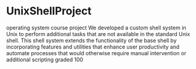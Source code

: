 # UnixShellProject
operating system course project
We developed a custom shell system in Unix to perform additional tasks that are not available in the standard Unix shell. This shell system extends the functionality of the base shell by incorporating features and utilities that enhance user productivity and automate processes that would otherwise require manual intervention or additional scripting
graded 100
